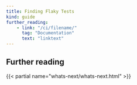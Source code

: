 ```yaml
---
title: Finding Flaky Tests
kind: guide
further_reading:
    - link: "/ci/filename/"
      tag: "Documentation"
      text: "linktext"
---
```



## Further reading

{{< partial name="whats-next/whats-next.html" >}}

